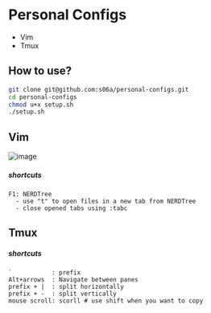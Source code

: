 # Personal Configs

- Vim
- Tmux

## How to use?
```bash
git clone git@github.com:s06a/personal-configs.git
cd personal-configs
chmod u+x setup.sh
./setup.sh
```

## Vim
![image](https://github.com/s06a/personal-configs/assets/91134347/c7e931a9-c7e3-448a-a095-e39adbec839a)

##### shortcuts
```
F1: NERDTree
  - use "t" to open files in a new tab from NERDTree
  - close opened tabs using :tabc
```

## Tmux

##### shortcuts
```
`           : prefix
Alt+arrows  : Navigate between panes
prefix + |  : split horizontally
prefix + -  : split vertically
mouse scroll: scorll # use shift when you want to copy
```
